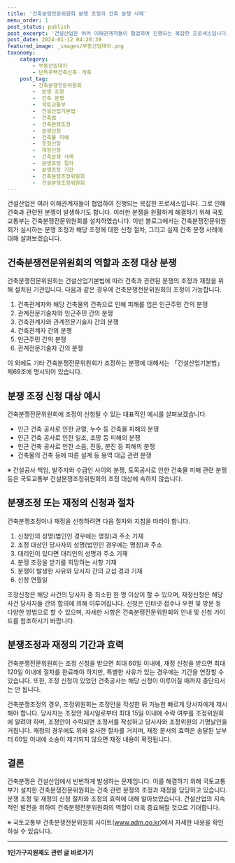 ```yaml
---
title: '건축분쟁전문위원회 분쟁 조정과 건축 분쟁 사례'
menu_order: 1
post_status: publish
post_excerpt: '건설산업은 여러 이해관계자들이 협업하여 진행되는 복잡한 프로세스입니다. 그로 인해 건축과 관련된 분쟁이 발생하기도 합니다. 이러한 분쟁을 원활하게 해결하기 위해 국토교통부는 건축분쟁전문위원회를 설치하였습니다. 이번 블로그에서는 건축분쟁전문위원회가 실시하는 분쟁 조정과 해당 조정에 대한 신청 절차, 그리고 실제 건축 분쟁 사례에 대해 살펴보겠습니다.'
post_date: 2024-01-12 04:20:39
featured_image: _images/부동산임대차.png
taxonomy:
    category:
        - 부동산임대차
        - 단독주택건축신축ㆍ개축
    post_tag:
        - 건축분쟁전문위원회
        -  분쟁 조정
        -  건축 분쟁
        -  국토교통부
        -  건설산업기본법
        -  건축법
        -  건축분쟁조정
        -  분쟁신청
        -  건축물 피해
        -  조정신청
        -  재정신청
        -  건축분쟁 사례
        -  분쟁조정 절차
        -  분쟁조정 기간
        -  건축분쟁조정위원회
        -  건설분쟁조정위원회
---
```



건설산업은 여러 이해관계자들이 협업하여 진행되는 복잡한 프로세스입니다. 그로 인해 건축과 관련된 분쟁이 발생하기도 합니다. 이러한 분쟁을 원활하게 해결하기 위해 국토교통부는 건축분쟁전문위원회를 설치하였습니다. 이번 블로그에서는 건축분쟁전문위원회가 실시하는 분쟁 조정과 해당 조정에 대한 신청 절차, 그리고 실제 건축 분쟁 사례에 대해 살펴보겠습니다.

## 건축분쟁전문위원회의 역할과 조정 대상 분쟁

건축분쟁전문위원회는 건설산업기본법에 따라 건축과 관련된 분쟁의 조정과 재정을 위해 설치된 기관입니다. 다음과 같은 경우에 건축분쟁전문위원회의 조정이 가능합니다.

1. 건축관계자와 해당 건축물의 건축으로 인해 피해를 입은 인근주민 간의 분쟁
2. 관계전문기술자와 인근주민 간의 분쟁
3. 건축관계자와 관계전문기술자 간의 분쟁
4. 건축관계자 간의 분쟁
5. 인근주민 간의 분쟁
6. 관계전문기술자 간의 분쟁

이 외에도 기타 건축분쟁전문위원회가 조정하는 분쟁에 대해서는 「건설산업기본법」 제69조에 명시되어 있습니다.

## 분쟁 조정 신청 대상 예시

건축분쟁전문위원회에 조정이 신청될 수 있는 대표적인 예시를 살펴보겠습니다.

- 인근 건축 공사로 인한 균열, 누수 등 건축물 피해의 분쟁
- 인근 건축 공사로 인한 일조, 조망 등 피해의 분쟁
- 인근 건축 공사로 인한 소음, 진동, 분진 등 피해의 분쟁
- 건축물의 건축 등에 따른 설계 등 용역 대금 관련 분쟁

※ 건설공사 책임, 발주자와 수급인 사이의 분쟁, 토목공사로 인한 건축물 피해 관련 분쟁 등은 국토교통부 건설분쟁조정위원회의 조정 대상에 속하지 않습니다.

## 분쟁조정 또는 재정의 신청과 절차

건축분쟁조정이나 재정을 신청하려면 다음 절차와 지침을 따라야 합니다.

1. 신청인의 성명(법인인 경우에는 명칭)과 주소 기재
2. 조정 대상인 당사자의 성명(법인인 경우에는 명칭)과 주소
3. 대리인이 있다면 대리인의 성명과 주소 기재
4. 분쟁 조정을 받기를 희망하는 사항 기재
5. 분쟁이 발생한 사유와 당사자 간의 교섭 경과 기재
6. 신청 연월일

조정신청은 해당 사건의 당사자 중 최소한 한 명 이상이 할 수 있으며, 재정신청은 해당 사건 당사자들 간의 합의에 의해 이루어집니다. 신청은 인터넷 접수나 우편 및 방문 등 다양한 방법으로 할 수 있으며, 자세한 사항은 건축분쟁전문위원회의 안내 및 신청 가이드를 참조하시기 바랍니다.

## 분쟁조정과 재정의 기간과 효력

건축분쟁전문위원회는 조정 신청을 받으면 최대 60일 이내에, 재정 신청을 받으면 최대 120일 이내에 절차를 완료해야 하지만, 특별한 사유가 있는 경우에는 기간을 연장할 수 있습니다. 또한, 조정 신청이 있었던 건축공사는 해당 신청이 이루어질 때까지 중단되서는 안 됩니다.

건축분쟁조정의 경우, 조정위원회는 조정안을 작성한 뒤 가능한 빠르게 당사자에게 제시해야 합니다. 당사자는 조정안 제시일로부터 최대 15일 이내에 수락 여부를 조정위원회에 알려야 하며, 조정안이 수락되면 조정서를 작성하고 당사자와 조정위원의 기명날인을 거칩니다. 재정의 경우에도 위와 유사한 절차를 거치며, 재정 문서의 효력은 송달된 날부터 60일 이내에 소송이 제기되지 않으면 재정 내용이 확정됩니다.

## 결론

건축분쟁은 건설산업에서 빈번하게 발생하는 문제입니다. 이를 해결하기 위해 국토교통부가 설치한 건축분쟁전문위원회는 건축 관련 분쟁의 조정과 재정을 담당하고 있습니다. 분쟁 조정 및 재정의 신청 절차와 조정의 효력에 대해 알아보았습니다. 건설산업의 지속적인 발전을 위하여 건축분쟁전문위원회의 역할이 더욱 중요해질 것으로 기대합니다.

※ 국토교통부 건축분쟁전문위원회 사이트(www.adm.go.kr)에서 자세한 내용을 확인하실 수 있습니다.
<!-- wp:separator -->
<hr class="wp-block-separator has-alpha-channel-opacity"/>
<!-- /wp:separator -->

<!-- wp:group {"backgroundColor":"base","layout":{"type":"constrained"}} -->
<div class="wp-block-group has-base-background-color has-background"><!-- wp:paragraph {"align":"center","fontSize":"medium"} -->
<p class="has-text-align-center has-large-font-size"><strong>1인가구지원제도 관련 글 바로가기</strong></p>
<!-- /wp:paragraph -->


<!-- wp:latest-posts
{"categories":[{"id":14321,"count":19,"description":"","link":"https://uknowlaw.com/category/1%ec%9d%b8%ea%b0%80%ea%b5%ac%ec%a7%80%ec%9b%90%ec%a0%9c%eb%8f%84/","name":"1인가구지원제도","slug":"1인가구지원제도","taxonomy":"category","parent":0,"meta":[],"_links":{"self":[{"href":"https://uknowlaw.com/wp-json/wp/v2/categories/14321"}],"collection":[{"href":"https://uknowlaw.com/wp-json/wp/v2/categories"}],"about":[{"href":"https://uknowlaw.com/wp-json/wp/v2/taxonomies/category"}],"wp:post_type":[{"href":"https://uknowlaw.com/wp-json/wp/v2/posts?categories=14321"}],"curies":[{"name":"wp","href":"https://api.w.org/{rel}","templated":true}]}}],"postsToShow":100,"excerptLength":28,"postLayout":"grid","columns":2,"featuredImageAlign":"left","featuredImageSizeSlug":"large","fontSize":"small"} /--></div>
<!-- /wp:group -->